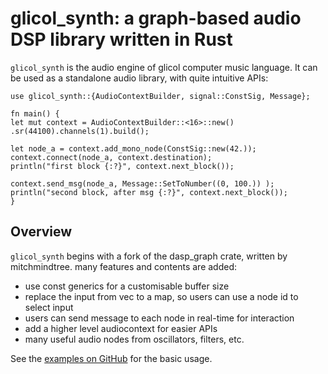 # glicol_synth: a graph-based audio DSP library written in Rust

`glicol_synth` is the audio engine of glicol computer music language.
It can be used as a standalone audio library, with quite intuitive APIs:

```
use glicol_synth::{AudioContextBuilder, signal::ConstSig, Message};

fn main() {
let mut context = AudioContextBuilder::<16>::new()
.sr(44100).channels(1).build();

let node_a = context.add_mono_node(ConstSig::new(42.));
context.connect(node_a, context.destination);
println("first block {:?}", context.next_block());

context.send_msg(node_a, Message::SetToNumber((0, 100.)) );
println("second block, after msg {:?}", context.next_block());
}
```

## Overview
`glicol_synth` begins with a fork of the dasp_graph crate, written by mitchmindtree.
many features and contents are added:
- use const generics for a customisable buffer size
- replace the input from vec to a map, so users can use a node id to select input
- users can send message to each node in real-time for interaction
- add a higher level audiocontext for easier APIs
- many useful audio nodes from oscillators, filters, etc.

See the [examples on GitHub](https://github.com/chaosprint/glicol/tree/main/rs/synth/examples) for the basic usage.